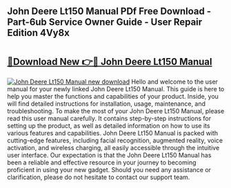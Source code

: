 ## John Deere Lt150 Manual PDf Free Download - Part-6ub Service Owner Guide - User Repair Edition 4Vy8x

# <h2><a href="http://bc90933.oget.top/?id=John+Deere+Lt150+Manual">🔗Download New 👉🔴 John Deere Lt150 Manual</a></h2>

[![John Deere Lt150 Manual new download](https://i.imgur.com/5g1atiW.png)](http://bc90933.oget.top/?id=John+Deere+Lt150+Manual)
Hello and welcome to the user manual for your newly linked John Deere Lt150 Manual. This guide is here to help you master the functions and capabilities of your product. Inside, you will find detailed instructions for installation, usage, maintenance, and troubleshooting. To make the most of your John Deere Lt150 Manual, please read this user manual carefully. It contains step-by-step instructions for setting up the product, as well as detailed information on how to use its various features and capabilities. John Deere Lt150 Manual is packed with cutting-edge features, including facial recognition, augmented reality, voice activation, and wireless charging, all easily accessible through the intuitive user interface. Our expectation is that the John Deere Lt150 Manual has been a reliable and effective resource in your journey to becoming proficient in using your new gadget. Should you need any assistance or clarification, please do not hesitate to contact our support team.

